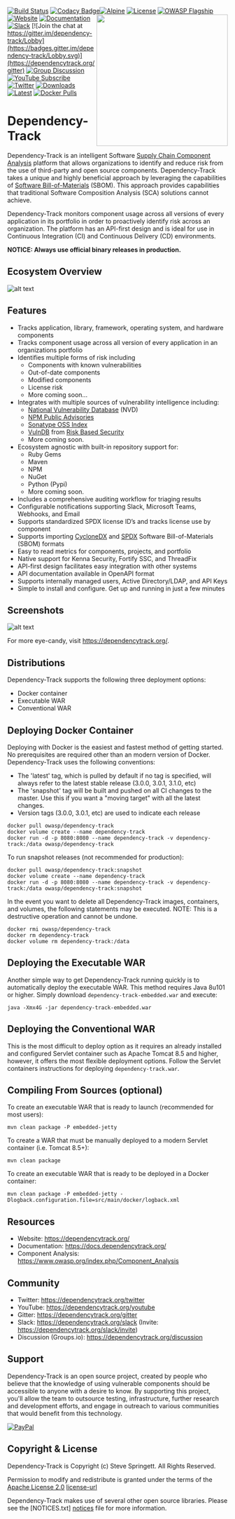 [![Build Status](https://travis-ci.org/DependencyTrack/dependency-track.svg?branch=3.0-dev)](https://travis-ci.org/DependencyTrack/dependency-track) 
[![Codacy Badge](https://api.codacy.com/project/badge/Grade/a1d99b45c27e4d069f94d24bcce8d7e6)](https://www.codacy.com/app/DependencyTrack/dependency-track?utm_source=github.com&amp;utm_medium=referral&amp;utm_content=DependencyTrack/dependency-track&amp;utm_campaign=Badge_Grade)[![Alpine](https://img.shields.io/badge/built%20on-Alpine-blue.svg)](https://github.com/stevespringett/Alpine)
<img src="https://docs.dependencytrack.org/images/dt.svg" width="300" align="right">
[![License][license-image]][license-url]
[![OWASP Flagship](https://img.shields.io/badge/owasp-flagship%20project-orange.svg)](https://www.owasp.org/index.php/OWASP_Dependency_Track_Project)
[![Website](https://img.shields.io/badge/https://-dependencytrack.org-blue.svg)](https://dependencytrack.org/)
[![Documentation](https://img.shields.io/badge/read-documentation-blue.svg)](https://docs.dependencytrack.org/)
[![Slack](https://img.shields.io/badge/chat%20on-slack-46BC99.svg)](https://dependencytrack.org/slack)
[![Join the chat at https://gitter.im/dependency-track/Lobby](https://badges.gitter.im/dependency-track/Lobby.svg)](https://dependencytrack.org/gitter)
[![Group Discussion](https://img.shields.io/badge/discussion-groups.io-blue.svg)](https://dependencytrack.org/discussion)
[![YouTube Subscribe](https://img.shields.io/badge/youtube-subscribe-%23c4302b.svg)](https://dependencytrack.org/youtube)
[![Twitter](https://img.shields.io/twitter/follow/dependencytrack.svg?label=Follow&style=social)](https://twitter.com/dependencytrack)
[![Downloads](https://img.shields.io/github/downloads/DependencyTrack/dependency-track/total.svg)](https://github.com/DependencyTrack/dependency-track/releases)
[![Latest](https://img.shields.io/github/release/DependencyTrack/dependency-track.svg)](https://github.com/DependencyTrack/dependency-track/releases)
[![Docker Pulls](https://img.shields.io/docker/pulls/owasp/dependency-track.svg)](https://hub.docker.com/r/owasp/dependency-track/)


# Dependency-Track
Dependency-Track is an intelligent Software [Supply Chain Component Analysis] platform that allows organizations to 
identify and reduce risk from the use of third-party and open source components. Dependency-Track takes a unique
and highly beneficial approach by leveraging the capabilities of [Software Bill-of-Materials] (SBOM). This approach 
provides capabilities that traditional Software Composition Analysis (SCA) solutions cannot achieve.

Dependency-Track monitors component usage across all versions of every application in its portfolio in order to 
proactively identify risk across an organization. The platform has an API-first design and is ideal for use in 
Continuous Integration (CI) and Continuous Delivery (CD) environments.

**NOTICE: Always use official binary releases in production.**

## Ecosystem Overview
![alt text](https://raw.githubusercontent.com/DependencyTrack/dependency-track/master/docs/images/integrations.png)

## Features
* Tracks application, library, framework, operating system, and hardware components
* Tracks component usage across all version of every application in an organizations portfolio
* Identifies multiple forms of risk including
  * Components with known vulnerabilities
  * Out-of-date components
  * Modified components
  * License risk
  * More coming soon...
* Integrates with multiple sources of vulnerability intelligence including:
  * [National Vulnerability Database] (NVD)
  * [NPM Public Advisories]
  * [Sonatype OSS Index]
  * [VulnDB] from [Risk Based Security]
  * More coming soon.
* Ecosystem agnostic with built-in repository support for:
  * Ruby Gems
  * Maven
  * NPM
  * NuGet
  * Python (Pypi)
  * More coming soon.  
* Includes a comprehensive auditing workflow for triaging results
* Configurable notifications supporting Slack, Microsoft Teams, Webhooks, and Email
* Supports standardized SPDX license ID’s and tracks license use by component
* Supports importing [CycloneDX] and [SPDX] Software Bill-of-Materials (SBOM) formats
* Easy to read metrics for components, projects, and portfolio
* Native support for Kenna Security, Fortify SSC, and ThreadFix
* API-first design facilitates easy integration with other systems
* API documentation available in OpenAPI format
* Supports internally managed users, Active Directory/LDAP, and API Keys
* Simple to install and configure. Get up and running in just a few minutes

## Screenshots
![alt text](https://raw.githubusercontent.com/DependencyTrack/dependency-track/master/docs/images/screenshots/dashboard.png)

For more eye-candy, visit <https://dependencytrack.org/>.

## Distributions
Dependency-Track supports the following three deployment options:

* Docker container
* Executable WAR
* Conventional WAR

## Deploying Docker Container
Deploying with Docker is the easiest and fastest method of getting started. No prerequisites are required
other than an modern version of Docker. Dependency-Track uses the following conventions:


* The 'latest' tag, which is pulled by default if no tag is specified, will always refer to the latest stable release (3.0.0, 3.0.1, 3.1.0, etc)
* The 'snapshot' tag will be built and pushed on all CI changes to the master. Use this if you want a "moving target" with all the latest changes.
* Version tags (3.0.0, 3.0.1, etc) are used to indicate each release


```shell
docker pull owasp/dependency-track
docker volume create --name dependency-track
docker run -d -p 8080:8080 --name dependency-track -v dependency-track:/data owasp/dependency-track
```

To run snapshot releases (not recommended for production):

```shell
docker pull owasp/dependency-track:snapshot
docker volume create --name dependency-track
docker run -d -p 8080:8080 --name dependency-track -v dependency-track:/data owasp/dependency-track:snapshot
```

In the event you want to delete all Dependency-Track images, containers, and volumes, the following statements 
may be executed. NOTE: This is a destructive operation and cannot be undone.


```shell
docker rmi owasp/dependency-track
docker rm dependency-track
docker volume rm dependency-track:/data
```

## Deploying the Executable WAR
Another simple way to get Dependency-Track running quickly is to automatically deploy the executable WAR. This
method requires Java 8u101 or higher. Simply download `dependency-track-embedded.war` and execute:

```shell
java -Xmx4G -jar dependency-track-embedded.war
```

## Deploying the Conventional WAR
This is the most difficult to deploy option as it requires an already installed and configured Servlet 
container such as Apache Tomcat 8.5 and higher, however, it offers the most flexible deployment options.
Follow the Servlet containers instructions for deploying `dependency-track.war`.
 
 
## Compiling From Sources (optional)
To create an executable WAR that is ready to launch (recommended for most users):

```shell
mvn clean package -P embedded-jetty
```

To create a WAR that must be manually deployed to a modern Servlet container (i.e. Tomcat 8.5+):

```shell
mvn clean package
```

To create an executable WAR that is ready to be deployed in a Docker container:

```shell
mvn clean package -P embedded-jetty -Dlogback.configuration.file=src/main/docker/logback.xml
```

## Resources

* Website: <https://dependencytrack.org/>
* Documentation: <https://docs.dependencytrack.org/>
* Component Analysis: <https://www.owasp.org/index.php/Component_Analysis>

## Community

* Twitter: <https://dependencytrack.org/twitter>
* YouTube: <https://dependencytrack.org/youtube>
* Gitter: <https://dependencytrack.org/gitter>
* Slack: <https://dependencytrack.org/slack> (Invite:  <https://dependencytrack.org/slack/invite>)
* Discussion (Groups.io): <https://dependencytrack.org/discussion>

## Support
Dependency-Track is an open source project, created by people who believe that the knowledge of using 
vulnerable components should be accessible to anyone with a desire to know. By supporting this project, you'll
allow the team to outsource testing, infrastructure, further research and development efforts, and engage in 
outreach to various communities that would benefit from this technology.

[![PayPal](https://www.paypalobjects.com/en_US/i/btn/btn_donate_SM.gif)](https://www.paypal.com/cgi-bin/webscr?cmd=_donations&business=paypal%40owasp%2eorg&lc=US&item_name=OWASP%20Dependency-Track&no_note=0&currency_code=USD&bn=PP%2dDonationsBF)

## Copyright & License
Dependency-Track is Copyright (c) Steve Springett. All Rights Reserved.

Permission to modify and redistribute is granted under the terms of the 
[Apache License 2.0] [license-url]

Dependency-Track makes use of several other open source libraries. Please see
the [NOTICES.txt] [notices] file for more information.

  [National Vulnerability Database]: https://nvd.nist.gov
  [NPM Public Advisories]: https://www.npmjs.com/advisories
  [Sonatype OSS Index]: https://ossindex.sonatype.org
  [VulnDB]: https://vulndb.cyberriskanalytics.com
  [Risk Based Security]: https://www.riskbasedsecurity.com
  [Supply Chain Component Analysis]: https://www.owasp.org/index.php/Component_Analysis
  [Software Bill-of-Materials]: https://www.owasp.org/index.php/Component_Analysis#Software_Bill-of-Materials_.28SBOM.29
  [OWASP Wiki]: https://www.owasp.org/index.php/OWASP_Dependency_Track_Project
  [Dependency-Check]: https://www.owasp.org/index.php/OWASP_Dependency_Check
  [CycloneDX]: https://cyclonedx.org
  [SPDX]: https://spdx.org
  [license-image]: https://img.shields.io/badge/license-apache%20v2-brightgreen.svg
  [license-url]: https://github.com/DependencyTrack/dependency-track/blob/master/LICENSE.txt
  [Apache License 2.0]: https://github.com/DependencyTrack/dependency-track/blob/3.0-dev/LICENSE.txt
  [notices]: https://github.com/DependencyTrack/dependency-track/blob/master/NOTICES.txt
  [Alpine]: https://github.com/stevespringett/Alpine
